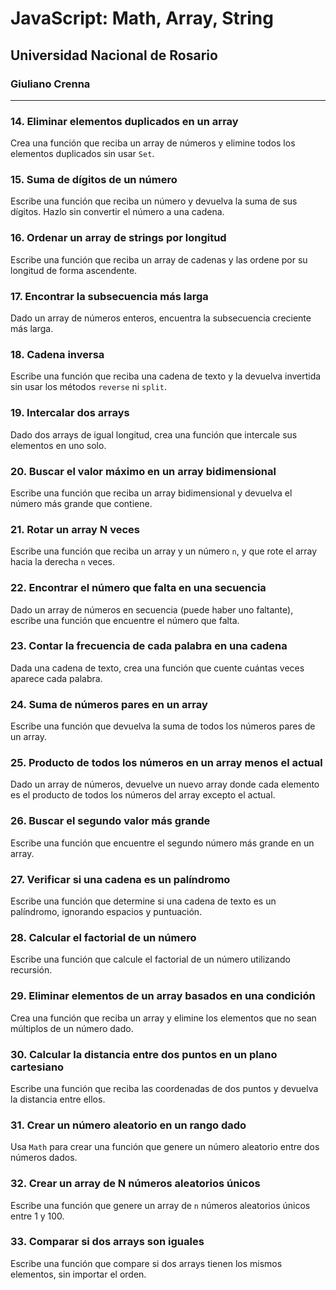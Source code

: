 # JavaScript: Math, Array, String
## Universidad Nacional de Rosario
### Giuliano Crenna

---

### 14. **Eliminar elementos duplicados en un array**
Crea una función que reciba un array de números y elimine todos los elementos duplicados sin usar `Set`.

### 15. **Suma de dígitos de un número**
Escribe una función que reciba un número y devuelva la suma de sus dígitos. Hazlo sin convertir el número a una cadena.

### 16. **Ordenar un array de strings por longitud**
Escribe una función que reciba un array de cadenas y las ordene por su longitud de forma ascendente.

### 17. **Encontrar la subsecuencia más larga**
Dado un array de números enteros, encuentra la subsecuencia creciente más larga.

### 18. **Cadena inversa**
Escribe una función que reciba una cadena de texto y la devuelva invertida sin usar los métodos `reverse` ni `split`.

### 19. **Intercalar dos arrays**
Dado dos arrays de igual longitud, crea una función que intercale sus elementos en uno solo.

### 20. **Buscar el valor máximo en un array bidimensional**
Escribe una función que reciba un array bidimensional y devuelva el número más grande que contiene.

### 21. **Rotar un array N veces**
Escribe una función que reciba un array y un número `n`, y que rote el array hacia la derecha `n` veces.

### 22. **Encontrar el número que falta en una secuencia**
Dado un array de números en secuencia (puede haber uno faltante), escribe una función que encuentre el número que falta.

### 23. **Contar la frecuencia de cada palabra en una cadena**
Dada una cadena de texto, crea una función que cuente cuántas veces aparece cada palabra.

### 24. **Suma de números pares en un array**
Escribe una función que devuelva la suma de todos los números pares de un array.

### 25. **Producto de todos los números en un array menos el actual**
Dado un array de números, devuelve un nuevo array donde cada elemento es el producto de todos los números del array excepto el actual.

### 26. **Buscar el segundo valor más grande**
Escribe una función que encuentre el segundo número más grande en un array.

### 27. **Verificar si una cadena es un palíndromo**
Escribe una función que determine si una cadena de texto es un palíndromo, ignorando espacios y puntuación.

### 28. **Calcular el factorial de un número**
Escribe una función que calcule el factorial de un número utilizando recursión.

### 29. **Eliminar elementos de un array basados en una condición**
Crea una función que reciba un array y elimine los elementos que no sean múltiplos de un número dado.

### 30. **Calcular la distancia entre dos puntos en un plano cartesiano**
Escribe una función que reciba las coordenadas de dos puntos y devuelva la distancia entre ellos.

### 31. **Crear un número aleatorio en un rango dado**
Usa `Math` para crear una función que genere un número aleatorio entre dos números dados.

### 32. **Crear un array de N números aleatorios únicos**
Escribe una función que genere un array de `n` números aleatorios únicos entre 1 y 100.

### 33. **Comparar si dos arrays son iguales**
Escribe una función que compare si dos arrays tienen los mismos elementos, sin importar el orden.
